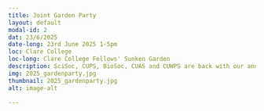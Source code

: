 ```yaml
---
title: Joint Garden Party
layout: default
modal-id: 2
dat: 23/6/2025
date-long: 23rd June 2025 1-5pm
loc: Clare College
loc-long: Clare College Fellows' Sunken Garden
description: SciSoc, CUPS, BioSoc, CUAS and CUWPS are back with our annual STEM garden party 🌷🌸🌷!! Come join us for a wonderful afternoon with BBQ🍖, drinks ☕🥂, solar telescopes🔭🪐 and games 🧩🎲 !!
img: 2025_gardenparty.jpg
thumbnail: 2025_gardenparty.jpg
alt: image-alt

---
```

